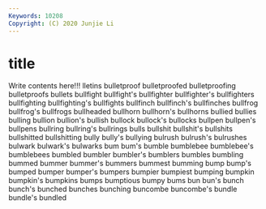 ```yaml
---
Keywords: 10208
Copyright: (C) 2020 Junjie Li
---
```


# title

Write contents here!!!
lletins 
bulletproof 
bulletproofed 
bulletproofing 
bulletproofs 
bullets 
bullfight 
bullfight's
bullfighter 
bullfighter's 
bullfighters 
bullfighting 
bullfighting's 
bullfights 
bullfinch 
bullfinch's 
bullfinches 
bullfrog
bullfrog's 
bullfrogs 
bullheaded 
bullhorn 
bullhorn's 
bullhorns 
bullied 
bullies 
bulling 
bullion
bullion's 
bullish 
bullock 
bullock's 
bullocks 
bullpen 
bullpen's 
bullpens 
bullring 
bullring's
bullrings 
bulls 
bullshit 
bullshit's 
bullshits 
bullshitted 
bullshitting 
bully 
bully's 
bullying
bulrush 
bulrush's 
bulrushes 
bulwark 
bulwark's 
bulwarks 
bum 
bum's 
bumble 
bumblebee
bumblebee's 
bumblebees 
bumbled 
bumbler 
bumbler's 
bumblers 
bumbles 
bumbling 
bummed 
bummer
bummer's 
bummers 
bummest 
bumming 
bump 
bump's 
bumped 
bumper 
bumper's 
bumpers
bumpier 
bumpiest 
bumping 
bumpkin 
bumpkin's 
bumpkins 
bumps 
bumptious 
bumpy 
bums
bun 
bun's 
bunch 
bunch's 
bunched 
bunches 
bunching 
buncombe 
buncombe's 
bundle
bundle's 
bundled 
